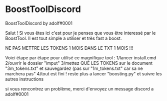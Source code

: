 # BoostToolDiscord
BoostToolDiscord by adolf#0001

Salut ! Si vous êtes ici c'est pour je penses que vous être interessé par le BoostTool. Il est tout simple a utiliser et très fast a boost.

NE PAS METTRE LES TOKENS 1 MOIS DANS LE TXT 1 MOIS !!!

Voici étape par étape pour utilisé ce magnifique tool : 
1/lancer install.cmd
2/ouvrir le dossier "imput"
3/mettez QUE LES TOKENS sur le document "3m_tokens.txt" et sauvegardez (pas sur "1m_tokens.txt" car sa ne marchera pas"
4/tout est fini ! reste plus a lancer "boosting.py" et suivre les autres instructions

si vous rencontrez un problème, merci d'envoyez un message discord a adolf#0001
